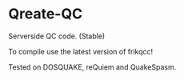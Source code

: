 Qreate-QC
=========

Serverside QC code. (Stable)

To compile use the latest version of frikqcc!

Tested on DOSQUAKE, reQuiem and QuakeSpasm.
